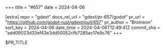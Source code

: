 +++
title = "#657"
date = 2024-04-06

[extra]
repo = "gdext"
docs_rel_url = "gdext/pr-657/godot"
pr_url = "https://github.com/godot-rust/gdext/pull/657"
pr_author = "Bromeon"
sort_key = 2024-04-06
date_time = 2024-04-06T12:49:41Z
commit_sha = "add09023d33ef43e3dd50052cfb7285ac17e9c76"
+++

$PR_TITLE
